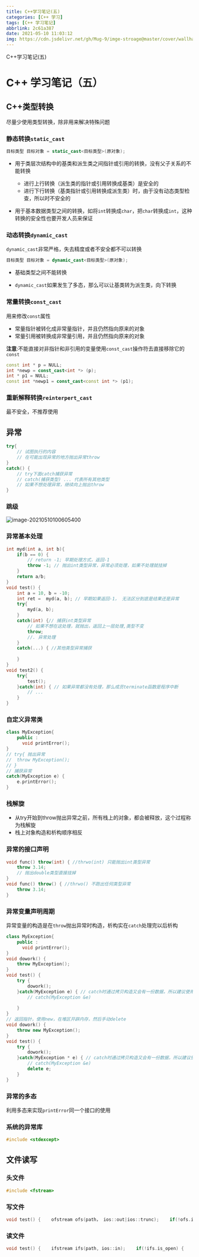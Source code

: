 ```yaml
---
title: C++学习笔记(五)
categories: [C++ 学习]
tags: [C++ 学习笔记]
abbrlink: 2c61a387
date: 2021-05-10 11:03:12
img: https://cdn.jsdelivr.net/gh/Mug-9/imge-stroage@master/cover/wallhaven-281d5y.3h3nsqkoyka0.png
---
```


C++学习笔记(五)

<!-- less-->

# C++ 学习笔记（五）

## C++类型转换

尽量少使用类型转换，除非用来解决特殊问题

### 静态转换`static_cast`

```cpp
目标类型 目标对象 = static_cast<目标类型>(原对象);
```

- 用于类层次结构中的基类和派生类之间指针或引用的转换，没有父子关系的不能转换
  - 进行上行转换（派生类的指针或引用转换成基类）是安全的
  - 进行下行转换（基类指针或引用转换成派生类）时，由于没有动态类型检查，所以时不安全的

- 用于基本数据类型之间的转换，如将`int`转换成`char`，把`char`转换成`int`，这种转换的安全性也要开发人员来保证

### 动态转换`dynamic_cast`

`dynamic_cast`非常严格，失去精度或者不安全都不可以转换

```cpp
目标类型 目标对象 = dynamic_cast<目标类型>(原对象);
```

- 基础类型之间不能转换

- `dynamic_cast`如果发生了多态，那么可以让基类转为派生类，向下转换

### 常量转换`const_cast`

用来修改`const`属性

- 常量指针被转化成非常量指针，并且仍然指向原来的对象
- 常量引用被转换成非常量引用，并且仍然指向原来的对象

**注意**:不能直接对非指针和非引用的变量使用`const_cast`操作符去直接移除它的`const`

```cpp
const int * p = NULL;
int *newp = const_cast<int *> (p);
int * p1 = NULL;
const int *newp1 = const_cast<const int *> (p1);
```

### 重新解释转换`reinterpert_cast`

最不安全，不推荐使用

 ## 异常

```cpp
try{
    // 试图执行的内容
    // 在可能出现异常的地方抛出异常throw
}
catch() {
 	// try下面catch捕获异常   
    // catch(捕获类型) ... 代表所有其他类型
    // 如果不想处理异常，继续向上抛出throw
}
```



### 跳级

![image-20210510100605400](https://cdn.jsdelivr.net/gh/Mug-9/imge-stroage@master/LearnCFive/image-20210510100605400.1wh5scq2w1c0.png)

### 异常基本处理

```cpp
int myd(int a, int b){
	if(b == 0) {
        // return -1; 早期处理方式，返回-1
        throw -1; // 抛出int类型异常，异常必须处理，如果不处理就挂掉
    }
    return a/b;
}
void test() {
    int a = 10, b = -10;
    int ret =  myd(a, b); // 早期如果返回-1， 无法区分到底是结果还是异常
    try{
        myd(a, b);
    }
    catch(int) {// 捕获int类型异常
        // 如果不想在这处理，就抛出，返回上一层处理,类型不变
        throw;
    	//. 异常处理
    }
    catch(...) { //其他类型异常捕获
        
    }
}
void test2() {
    try{
        test();
    }catch(int) { // 如果异常都没有处理，那么成员terminate函数是程序中断
        // ...
    }
}
```

### 自定义异常类

```cpp
class MyException{
    public :
      void printError();
}
// try{ 抛出异常
//	throw MyException();
// }
// 捕获异常
catch(MyException e) {
    e.printError();
}
```

### 栈解旋

- 从try开始到throw抛出异常之前，所有栈上的对象，都会被释放，这个过程称为栈解旋
- 栈上对象构造和析构顺序相反

### 异常的接口声明

```cpp
void func() throw(int) { //thrwo(int) 只能抛出int类型异常
    throw 3.14;
    // 抛出double类型直接挂掉
}
void func() throw() { //thrwo() 不跑出任何类型异常
    throw 3.14;
}
```

### 异常变量声明周期

异常变量的构造是在`throw`抛出异常时构造，析构实在`catch`处理完以后析构

```cpp
class MyException{
    public :
      void printError();
}
void dowork() {
    throw MyException();
}
void test() {
    try {
        dowork();
    }catch(MyException e) { // catch时通过拷贝构造又会有一份数据，所以建议使用& 
        // catch(MyException &e)
        
    }
}
// 返回指针，使用new，在堆区开辟内存，然后手动delete
void dowork() {
    throw new MyException();
}
void test() {
    try {
        dowork();
    }catch(MyException * e) { // catch时通过拷贝构造又会有一份数据，所以建议使用& 
        // catch(MyException &e)
        delete e;
    }
}
```

### 异常的多态

利用多态来实现`printError`同一个接口的使用

### 系统的异常库

```cpp
#include <stdexcept>
```

## 文件读写

### 头文件

```cpp
#include <fstream>
```

### 写文件

```cpp
void test() {    ofstream ofs(path， ios::out|ios::trunc);    if(!ofs.is_open) {        //... 打开失败    }    ofs << "content" << endl;}
```

### 读文件

```cpp
void test() {    ifstream ifs(path, ios::in);    if(!ifs.is_open) {        //... 打开失败    }    // 第一种方式    char buf[1024];    while(ifs >> buf) { // 按行读取        cout << buf << endl;    }    // 第二种方式    while(!ifs.enf()) { // enf读到文件尾        ifs.getline(buf, sizeof(buf));        cout << buf  << endl;    }    // 第三种方式 不推荐 按单个字符读取    char c;    while((c = ifs.get()) != EOF) {        cout << c << endl;    }    }
```

